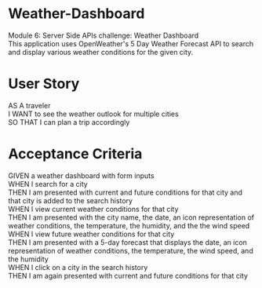 # Weather-Dashboard
Module 6: Server Side APIs  challenge: Weather Dashboard  
This application uses OpenWeather's 5 Day Weather Forecast API to search and display various weather conditions for the given city.


# User Story  
AS A traveler  
I WANT to see the weather outlook for multiple cities  
SO THAT I can plan a trip accordingly  

# Acceptance Criteria 
GIVEN a weather dashboard with form inputs  
WHEN I search for a city  
THEN I am presented with current and future conditions for that city and that city is added to the search history  
WHEN I view current weather conditions for that city  
THEN I am presented with the city name, the date, an icon representation of weather conditions, the temperature, the humidity, and the the wind speed  
WHEN I view future weather conditions for that city  
THEN I am presented with a 5-day forecast that displays the date, an icon representation of weather conditions, the temperature, the wind speed, and the humidity  
WHEN I click on a city in the search history  
THEN I am again presented with current and future conditions for that city  


<insert screenshot>

<insert deployment link>
